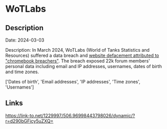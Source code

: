 # WoTLabs

## Description

Date: 2024-03-03

Description:
In March 2024, WoTLabs (World of Tanks Statistics and Resources) suffered a data breach and <a href="https://web.archive.org/web/20240303062156/http://forum.wotlabs.net/" target="_blank" rel="noopener">website defacement attributed to &quot;chromebook breachers&quot;</a>. The breach exposed 22k forum members' personal data including email and IP addresses, usernames, dates of birth and time zones.


['Dates of birth', 'Email addresses', 'IP addresses', 'Time zones', 'Usernames']

## Links

https://link-to.net/1229997/506.96998443798026/dynamic/?r=d290bGFicy5uZXQ=